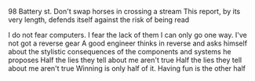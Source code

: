 98 Battery st.
Don't swap horses in crossing a stream
This report, by its very length, defends itself against the risk of being read

I do not fear computers. I fear the lack of them
I can only go one way. I've not got a reverse gear
A good engineer thinks in reverse and asks himself about the stylistic consequences of the components and systems he proposes
Half the lies they tell about me aren't true
Half the lies they tell about me aren't true
Winning is only half of it. Having fun is the other half
